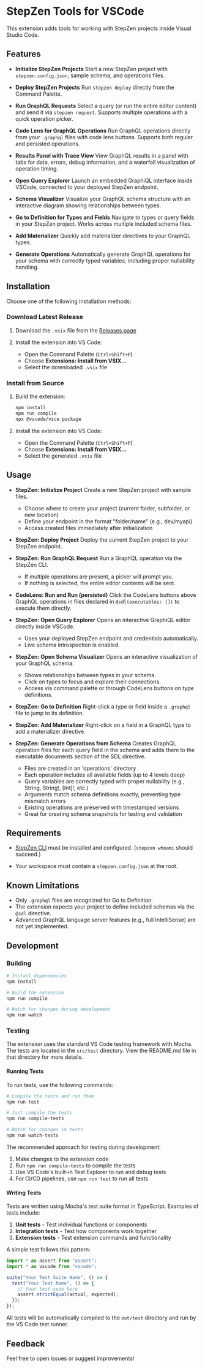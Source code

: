 # StepZen Tools for VSCode

This extension adds tools for working with StepZen projects inside Visual Studio Code.

## Features

- **Initialize StepZen Projects**
  Start a new StepZen project with `stepzen.config.json`, sample schema, and operations files.

- **Deploy StepZen Projects**
  Run `stepzen deploy` directly from the Command Palette.

- **Run GraphQL Requests**
  Select a query (or run the entire editor content) and send it via `stepzen request`. Supports multiple operations with a quick operation picker.

- **Code Lens for GraphQL Operations**
  Run GraphQL operations directly from your `.graphql` files with code lens buttons. Supports both regular and persisted operations.

- **Results Panel with Trace View**
  View GraphQL results in a panel with tabs for data, errors, debug information, and a waterfall visualization of operation timing.

- **Open Query Explorer**
  Launch an embedded GraphiQL interface inside VSCode, connected to your deployed StepZen endpoint.

- **Schema Visualizer**
  Visualize your GraphQL schema structure with an interactive diagram showing relationships between types.

- **Go to Definition for Types and Fields**
  Navigate to types or query fields in your StepZen project. Works across multiple included schema files.

- **Add Materializer**
  Quickly add materializer directives to your GraphQL types.

- **Generate Operations**
  Automatically generate GraphQL operations for your schema with correctly typed variables, including proper nullability handling.

## Installation

Choose one of the following installation methods:

### Download Latest Release

1. Download the `.vsix` file from the [Releases page](https://github.com/stepzen-dev/vscode-stepzen/releases/latest)

2. Install the extension into VS Code:
   - Open the Command Palette (`Ctrl+Shift+P`)
   - Choose **Extensions: Install from VSIX...**
   - Select the downloaded `.vsix` file

### Install from Source

1. Build the extension:

   ```bash
   npm install
   npm run compile
   npx @vscode/vsce package
   ```

2. Install the extension into VS Code:
   - Open the Command Palette (`Ctrl+Shift+P`)
   - Choose **Extensions: Install from VSIX...**
   - Select the generated `.vsix` file

## Usage

- **StepZen: Initialize Project**
  Create a new StepZen project with sample files.
  - Choose where to create your project (current folder, subfolder, or new location)
  - Define your endpoint in the format "folder/name" (e.g., dev/myapi)
  - Access created files immediately after initialization

- **StepZen: Deploy Project**
  Deploy the current StepZen project to your StepZen endpoint.

- **StepZen: Run GraphQL Request**
  Run a GraphQL operation via the StepZen CLI.
  - If multiple operations are present, a picker will prompt you.
  - If nothing is selected, the entire editor contents will be sent.

- **CodeLens: Run and Run (persisted)**
  Click the CodeLens buttons above GraphQL operations in files declared in `@sdl(executables: [])` to execute them directly.

- **StepZen: Open Query Explorer**
  Opens an interactive GraphiQL editor directly inside VSCode.
  - Uses your deployed StepZen endpoint and credentials automatically.
  - Live schema introspection is enabled.

- **StepZen: Open Schema Visualizer**
  Opens an interactive visualization of your GraphQL schema.
  - Shows relationships between types in your schema.
  - Click on types to focus and explore their connections.
  - Access via command palette or through CodeLens buttons on type definitions.

- **StepZen: Go to Definition**
  Right-click a type or field inside a `.graphql` file to jump to its definition.

- **StepZen: Add Materializer**
  Right-click on a field in a GraphQL type to add a materializer directive.

- **StepZen: Generate Operations from Schema**
  Creates GraphQL operation files for each query field in the schema and adds them to the executable documents section of the SDL directive.
  - Files are created in an 'operations' directory
  - Each operation includes all available fields (up to 4 levels deep)
  - Query variables are correctly typed with proper nullability (e.g., String, String!, [Int]!, etc.)
  - Arguments match schema definitions exactly, preventing type mismatch errors
  - Existing operations are preserved with timestamped versions
  - Great for creating schema snapshots for testing and validation

## Requirements

- [StepZen CLI](https://stepzen.com/docs/stepzen-cli/install) must be installed and configured.
  (`stepzen whoami` should succeed.)

- Your workspace must contain a `stepzen.config.json` at the root.

## Known Limitations

- Only `.graphql` files are recognized for Go to Definition.
- The extension expects your project to define included schemas via the `@sdl` directive.
- Advanced GraphQL language server features (e.g., full IntelliSense) are not yet implemented.

## Development

### Building

```bash
# Install dependencies
npm install

# Build the extension
npm run compile

# Watch for changes during development
npm run watch
```

### Testing

The extension uses the standard VS Code testing framework with Mocha. The tests are located in the `src/test` directory. View the README.md file in that directory for more details.

#### Running Tests

To run tests, use the following commands:

```bash
# Compile the tests and run them
npm run test

# Just compile the tests
npm run compile-tests

# Watch for changes in tests
npm run watch-tests
```

The recommended approach for testing during development:

1. Make changes to the extension code
2. Run `npm run compile-tests` to compile the tests
3. Use VS Code's built-in Test Explorer to run and debug tests
4. For CI/CD pipelines, use `npm run test` to run all tests

#### Writing Tests

Tests are written using Mocha's test suite format in TypeScript. Examples of tests include:

1. **Unit tests** - Test individual functions or components
2. **Integration tests** - Test how components work together
3. **Extension tests** - Test extension commands and functionality

A simple test follows this pattern:

```typescript
import * as assert from "assert";
import * as vscode from "vscode";

suite("Your Test Suite Name", () => {
  test("Your Test Name", () => {
    // Your test code here
    assert.strictEqual(actual, expected);
  });
});
```

All tests will be automatically compiled to the `out/test` directory and run by the VS Code test runner.

## Feedback

Feel free to open issues or suggest improvements!
